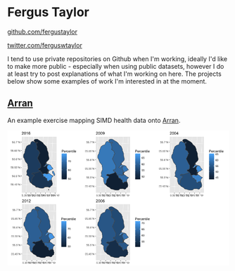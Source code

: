 # Fergus Taylor 
[github.com/fergustaylor](https://github.com/fergustaylor)

[twitter.com/ferguswtaylor](https://twitter.com/ferguswtaylor)

I tend to use private repositories on Github when I'm working, ideally I'd like to make more public - especially when using public datasets, however I do at least try to post explanations of what I'm working on here.
The projects below show some examples of work I'm interested in at the moment.

## [**Arran**](https://fergustaylor.github.io/Arran)
An example exercise mapping SIMD health data onto [Arran](https://www.google.co.uk/search?q=arran&oq=arran&aqs=chrome..69i57j69i60l3j69i65l2.2702j0j1&sourceid=chrome&ie=UTF-8).

![Multiplot plot](Rplot.png)
